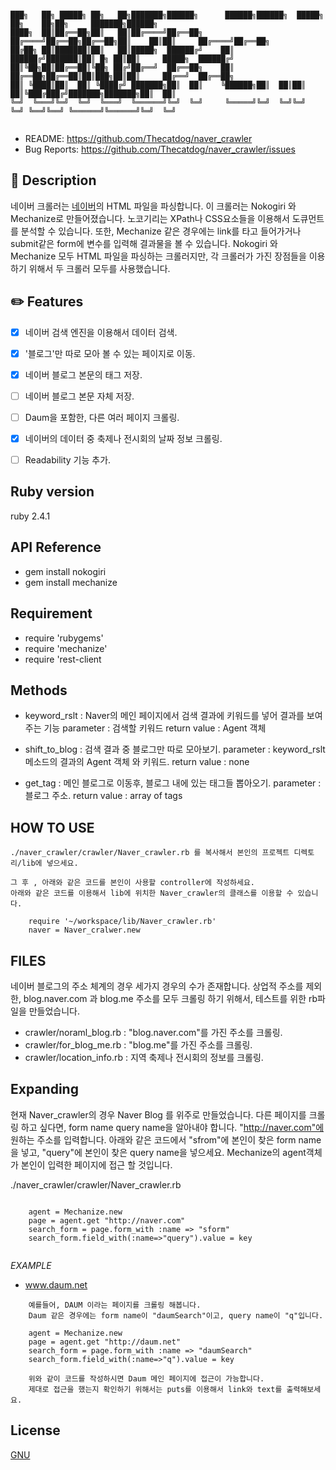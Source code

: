 
 ```

███╗   ██╗ █████╗ ██╗   ██╗███████╗██████╗      ██████╗██████╗  █████╗ ██╗    ██╗██╗     ███████╗██████╗ 
████╗  ██║██╔══██╗██║   ██║██╔════╝██╔══██╗    ██╔════╝██╔══██╗██╔══██╗██║    ██║██║     ██╔════╝██╔══██╗
██╔██╗ ██║███████║██║   ██║█████╗  ██████╔╝    ██║     ██████╔╝███████║██║ █╗ ██║██║     █████╗  ██████╔╝
██║╚██╗██║██╔══██║╚██╗ ██╔╝██╔══╝  ██╔══██╗    ██║     ██╔══██╗██╔══██║██║███╗██║██║     ██╔══╝  ██╔══██╗
██║ ╚████║██║  ██║ ╚████╔╝ ███████╗██║  ██║    ╚██████╗██║  ██║██║  ██║╚███╔███╔╝███████╗███████╗██║  ██║
╚═╝  ╚═══╝╚═╝  ╚═╝  ╚═══╝  ╚══════╝╚═╝  ╚═╝     ╚═════╝╚═╝  ╚═╝╚═╝  ╚═╝ ╚══╝╚══╝ ╚══════╝╚══════╝╚═╝  ╚═╝
                                                                                                                  
 ```
 
* README:       https://github.com/Thecatdog/naver_crawler
* Bug Reports:  https://github.com/Thecatdog/naver_crawler/issues

## :star2: Description

네이버 크롤러는 [네이버]("http://naver.com")의 HTML 파일을 파싱합니다. 이 크롤러는 Nokogiri 와 Mechanize로 만들어졌습니다. 노코기리는 XPath나 CSS요소들을 이용해서 도큐먼트를 분석할 수 있습니다. 또한, Mechanize 같은 경우에는 link를 타고 들어가거나 submit같은 form에 변수를 입력해 결과물을 볼 수 있습니다.
Nokogiri 와 Mechanize 모두 HTML 파일을 파싱하는 크롤러지만, 각 크롤러가 가진 장점들을 이용하기 위해서 두 크롤러 모두를 사용했습니다.

## :pencil2: Features

- [x] 네이버 검색 엔진을 이용해서 데이터 검색.
- [x] '블로그'만 따로 모아 볼 수 있는 페이지로 이동.
- [x] 네이버 블로그 본문의 태그 저장.
- [ ] 네이버 블로그 본문 자체 저장.
- [ ] Daum을 포함한, 다른 여러 페이지 크롤링.
- [x] 네이버의 데이터 중 축제나 전시회의 날짜 정보 크롤링.
- [ ] Readability 기능 추가.


## Ruby version 

ruby 2.4.1

## API Reference

* gem install nokogiri
* gem install mechanize

## Requirement

* require 'rubygems'
* require 'mechanize'
* require 'rest-client

## Methods
* keyword_rslt : Naver의 메인 페이지에서 검색 결과에 키워드를 넣어 결과를 보여주는 기능
parameter : 검색할 키워드
return value : Agent 객체

* shift_to_blog : 검색 결과 중 블로그만 따로 모아보기.
parameter : keyword_rslt 메소드의 결과의 Agent 객체 와 키워드.
return value : none   

* get_tag : 메인 블로그로 이동후, 블로그 내에 있는 태그들 뽑아오기.
parameter : 블로그 주소.
return value : array of tags

## HOW TO USE

```
./naver_crawler/crawler/Naver_crawler.rb 를 복사해서 본인의 프로젝트 디렉토리/lib에 넣으세요.

그 후 , 아래와 같은 코드를 본인이 사용할 controller에 작성하세요.
아래와 같은 코드를 이용해서 lib에 위치한 Naver_crawler의 클래스를 이용할 수 있습니다.

	require '~/workspace/lib/Naver_crawler.rb'
	naver = Naver_cralwer.new

```

## FILES

네이버 블로그의 주소 체계의 경우 세가지 경우의 수가 존재합니다.
상업적 주소를 제외한, blog.naver.com 과 blog.me 주소를 모두 크롤링 하기 위해서,
테스트를 위한 rb파일을 만들었습니다.

* crawler/noraml_blog.rb : "blog.naver.com"를 가진 주소를 크롤링.
* crawler/for_blog_me.rb : "blog.me"를 가진 주소를 크롤링.
* crawler/location_info.rb : 지역 축제나 전시회의 정보를 크롤링.

## Expanding

현재 Naver_crawler의 경우 Naver Blog 를 위주로 만들었습니다.
다른 페이지를 크롤링 하고 싶다면, form name query name을 알아내야 합니다.
"http://naver.com"에 원하는 주소를 입력합니다.
아래와 같은 코드에서 "sfrom"에 본인이 찾은 form name을 넣고, "query"에 본인이 찾은 query name을 넣으세요.
Mechanize의 agent객체가 본인이 입력한 페이지에 접근 할 것입니다.


./naver_crawler/crawler/Naver_crawler.rb
```
   
	agent = Mechanize.new
	page = agent.get "http://naver.com"
	search_form = page.form_with :name => "sform"
	search_form.field_with(:name=>"query").value = key
   
```

_EXAMPLE_
* www.daum.net

```
	예를들어, DAUM 이라는 페이지를 크롤링 해봅니다.
	Daum 같은 경우에는 form name이 "daumSearch"이고, query name이 "q"입니다.

	agent = Mechanize.new
	page = agent.get "http://daum.net"
	search_form = page.form_with :name => "daumSearch"
	search_form.field_with(:name=>"q").value = key
	
	위와 같이 코드를 작성하시면 Daum 메인 페이지에 접근이 가능합니다.
	제대로 접근을 했는지 확인하기 위해서는 puts를 이용해서 link와 text를 출력해보세요.

```


## License

[GNU](https://github.com/Thecatdog/naver_crawler/blob/master/LICENSE)

